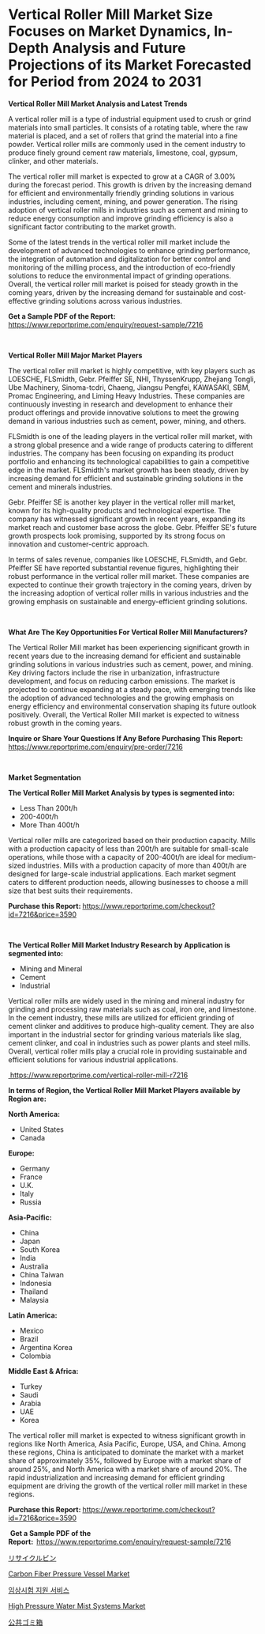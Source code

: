 <p><h1>Vertical Roller Mill Market Size Focuses on Market Dynamics, In-Depth Analysis and Future Projections of its Market Forecasted for Period from 2024 to 2031</h1></p><p><strong>Vertical Roller Mill Market Analysis and Latest Trends</strong></p>
<p><p>A vertical roller mill is a type of industrial equipment used to crush or grind materials into small particles. It consists of a rotating table, where the raw material is placed, and a set of rollers that grind the material into a fine powder. Vertical roller mills are commonly used in the cement industry to produce finely ground cement raw materials, limestone, coal, gypsum, clinker, and other materials.</p><p>The vertical roller mill market is expected to grow at a CAGR of 3.00% during the forecast period. This growth is driven by the increasing demand for efficient and environmentally friendly grinding solutions in various industries, including cement, mining, and power generation. The rising adoption of vertical roller mills in industries such as cement and mining to reduce energy consumption and improve grinding efficiency is also a significant factor contributing to the market growth.</p><p>Some of the latest trends in the vertical roller mill market include the development of advanced technologies to enhance grinding performance, the integration of automation and digitalization for better control and monitoring of the milling process, and the introduction of eco-friendly solutions to reduce the environmental impact of grinding operations. Overall, the vertical roller mill market is poised for steady growth in the coming years, driven by the increasing demand for sustainable and cost-effective grinding solutions across various industries.</p></p>
<p><strong>Get a Sample PDF of the Report:&nbsp;</strong> <a href="https://www.reportprime.com/enquiry/request-sample/7216">https://www.reportprime.com/enquiry/request-sample/7216</a></p>
<p>&nbsp;</p>
<p><strong>Vertical Roller Mill Major Market Players</strong></p>
<p><p>The vertical roller mill market is highly competitive, with key players such as LOESCHE, FLSmidth, Gebr. Pfeiffer SE, NHI, ThyssenKrupp, Zhejiang Tongli, Ube Machinery, Sinoma-tcdri, Chaeng, Jiangsu Pengfei, KAWASAKI, SBM, Promac Engineering, and Liming Heavy Industries. These companies are continuously investing in research and development to enhance their product offerings and provide innovative solutions to meet the growing demand in various industries such as cement, power, mining, and others.</p><p>FLSmidth is one of the leading players in the vertical roller mill market, with a strong global presence and a wide range of products catering to different industries. The company has been focusing on expanding its product portfolio and enhancing its technological capabilities to gain a competitive edge in the market. FLSmidth's market growth has been steady, driven by increasing demand for efficient and sustainable grinding solutions in the cement and minerals industries.</p><p>Gebr. Pfeiffer SE is another key player in the vertical roller mill market, known for its high-quality products and technological expertise. The company has witnessed significant growth in recent years, expanding its market reach and customer base across the globe. Gebr. Pfeiffer SE's future growth prospects look promising, supported by its strong focus on innovation and customer-centric approach.</p><p>In terms of sales revenue, companies like LOESCHE, FLSmidth, and Gebr. Pfeiffer SE have reported substantial revenue figures, highlighting their robust performance in the vertical roller mill market. These companies are expected to continue their growth trajectory in the coming years, driven by the increasing adoption of vertical roller mills in various industries and the growing emphasis on sustainable and energy-efficient grinding solutions.</p></p>
<p>&nbsp;</p>
<p><strong>What Are The Key Opportunities For Vertical Roller Mill Manufacturers?</strong></p>
<p><p>The Vertical Roller Mill market has been experiencing significant growth in recent years due to the increasing demand for efficient and sustainable grinding solutions in various industries such as cement, power, and mining. Key driving factors include the rise in urbanization, infrastructure development, and focus on reducing carbon emissions. The market is projected to continue expanding at a steady pace, with emerging trends like the adoption of advanced technologies and the growing emphasis on energy efficiency and environmental conservation shaping its future outlook positively. Overall, the Vertical Roller Mill market is expected to witness robust growth in the coming years.</p></p>
<p><strong>Inquire or Share Your Questions If Any Before Purchasing This Report:</strong> <a href="https://www.reportprime.com/enquiry/pre-order/7216">https://www.reportprime.com/enquiry/pre-order/7216</a></p>
<p>&nbsp;</p>
<p><strong>Market Segmentation</strong></p>
<p><strong>The Vertical Roller Mill Market Analysis by types is segmented into:</strong></p>
<p><ul><li>Less Than 200t/h</li><li>200-400t/h</li><li>More Than 400t/h</li></ul></p>
<p><p>Vertical roller mills are categorized based on their production capacity. Mills with a production capacity of less than 200t/h are suitable for small-scale operations, while those with a capacity of 200-400t/h are ideal for medium-sized industries. Mills with a production capacity of more than 400t/h are designed for large-scale industrial applications. Each market segment caters to different production needs, allowing businesses to choose a mill size that best suits their requirements.</p></p>
<p><strong>Purchase this Report:&nbsp;</strong><a href="https://www.reportprime.com/checkout?id=7216&price=3590">https://www.reportprime.com/checkout?id=7216&price=3590</a></p>
<p>&nbsp;</p>
<p><strong>The Vertical Roller Mill Market Industry Research by Application is segmented into:</strong></p>
<p><ul><li>Mining and Mineral</li><li>Cement</li><li>Industrial</li></ul></p>
<p><p>Vertical roller mills are widely used in the mining and mineral industry for grinding and processing raw materials such as coal, iron ore, and limestone. In the cement industry, these mills are utilized for efficient grinding of cement clinker and additives to produce high-quality cement. They are also important in the industrial sector for grinding various materials like slag, cement clinker, and coal in industries such as power plants and steel mills. Overall, vertical roller mills play a crucial role in providing sustainable and efficient solutions for various industrial applications.</p></p>
<p><a href="https://www.reportprime.com/vertical-roller-mill-r7216">&nbsp;https://www.reportprime.com/vertical-roller-mill-r7216</a></p>
<p><strong>In terms of Region, the Vertical Roller Mill Market Players available by Region are:</strong></p>
<p>
    <p> <strong> North America: </strong>
        <ul>
            <li>United States</li>
            <li>Canada</li>
        </ul>
        </p> 
    <p> <strong> Europe: </strong>
        <ul>
            <li>Germany</li>
            <li>France</li>
            <li>U.K.</li>
            <li>Italy</li>
            <li>Russia</li>
        </ul>
        </p> 
    <p> <strong> Asia-Pacific: </strong>
        <ul>
            <li>China</li>
            <li>Japan</li>
            <li>South Korea</li>
            <li>India</li>
            <li>Australia</li>
            <li>China Taiwan</li>
            <li>Indonesia</li>
            <li>Thailand</li>
            <li>Malaysia</li>
        </ul>
        </p> 
    <p> <strong> Latin America: </strong>
        <ul>
            <li>Mexico</li>
            <li>Brazil</li>
            <li>Argentina Korea</li>
            <li>Colombia</li>
        </ul>
        </p> 
    <p> <strong> Middle East & Africa: </strong>
        <ul>
            <li>Turkey</li>
            <li>Saudi</li>
            <li>Arabia</li>
            <li>UAE</li>
            <li>Korea</li>
        </ul>
    </p>
    </p>
<p><p>The vertical roller mill market is expected to witness significant growth in regions like North America, Asia Pacific, Europe, USA, and China. Among these regions, China is anticipated to dominate the market with a market share of approximately 35%, followed by Europe with a market share of around 25%, and North America with a market share of around 20%. The rapid industrialization and increasing demand for efficient grinding equipment are driving the growth of the vertical roller mill market in these regions.</p></p>
<p><strong>Purchase this Report: </strong><a href="https://www.reportprime.com/checkout?id=7216&price=3590">https://www.reportprime.com/checkout?id=7216&price=3590</a></p>
<p>&nbsp;<strong>Get a Sample PDF of the Report:&nbsp;&nbsp;</strong><a href="https://www.reportprime.com/enquiry/request-sample/7216">https://www.reportprime.com/enquiry/request-sample/7216</a></p>
<p><strong></strong></p>
<p><p><a href="https://github.com/WhitneyMurphy1982/Market-Research-Report-List-1/blob/main/720040476318.md">リサイクルビン</a></p><p><a href="https://github.com/redneck06/Market-Research-Report-List-3/blob/main/carbon-fiber-pressure-vessel-market.md">Carbon Fiber Pressure Vessel Market</a></p><p><a href="https://github.com/KoleLedner/Market-Research-Report-List-1/blob/main/123474472119.md">임상시험 지원 서비스</a></p><p><a href="https://github.com/peachesmcdowel1/Market-Research-Report-List-2/blob/main/high-pressure-water-mist-systems-market.md">High Pressure Water Mist Systems Market</a></p><p><a href="https://github.com/TatumKoelpin2017/Market-Research-Report-List-1/blob/main/907062476317.md">公共ゴミ箱</a></p></p>